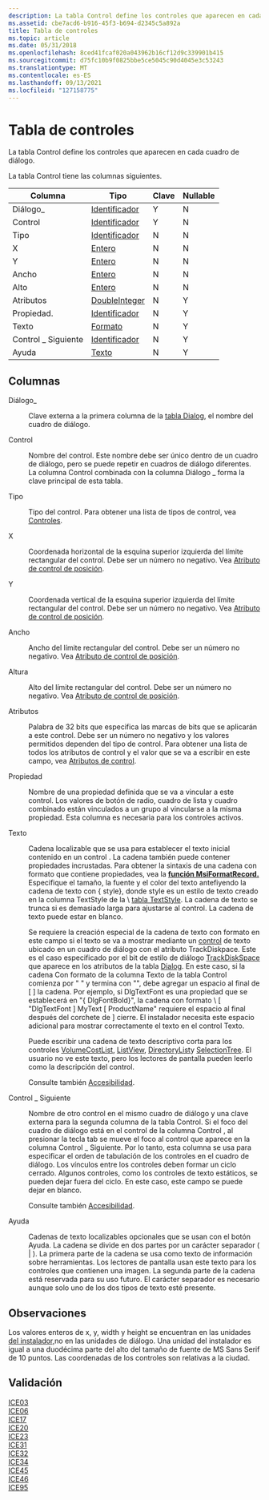 ```yaml
---
description: La tabla Control define los controles que aparecen en cada cuadro de diálogo.
ms.assetid: cbe7acd6-b916-45f3-b694-d2345c5a892a
title: Tabla de controles
ms.topic: article
ms.date: 05/31/2018
ms.openlocfilehash: 8ced41fcaf020a043962b16cf12d9c339901b415
ms.sourcegitcommit: d75fc10b9f0825bbe5ce5045c90d4045e3c53243
ms.translationtype: MT
ms.contentlocale: es-ES
ms.lasthandoff: 09/13/2021
ms.locfileid: "127158775"
---
```

# <a name="control-table"></a>Tabla de controles

La tabla Control define los controles que aparecen en cada cuadro de diálogo.

La tabla Control tiene las columnas siguientes.



| Columna        | Tipo                               | Clave | Nullable |
|---------------|------------------------------------|-----|----------|
| Diálogo\_      | [Identificador](identifier.md)       | Y   | N        |
| Control       | [Identificador](identifier.md)       | Y   | N        |
| Tipo          | [Identificador](identifier.md)       | N   | N        |
| X             | [Entero](integer.md)             | N   | N        |
| Y             | [Entero](integer.md)             | N   | N        |
| Ancho         | [Entero](integer.md)             | N   | N        |
| Alto        | [Entero](integer.md)             | N   | N        |
| Atributos    | [DoubleInteger](doubleinteger.md) | N   | Y        |
| Propiedad.      | [Identificador](identifier.md)       | N   | Y        |
| Texto          | [Formato](formatted.md)         | N   | Y        |
| Control \_ Siguiente | [Identificador](identifier.md)       | N   | Y        |
| Ayuda          | [Texto](text.md)                   | N   | Y        |



 

## <a name="columns"></a>Columnas

<dl> <dt>

<span id="Dialog_"></span><span id="dialog_"></span><span id="DIALOG_"></span>Diálogo\_
</dt> <dd>

Clave externa a la primera columna de la [tabla Dialog](dialog-table.md), el nombre del cuadro de diálogo.

</dd> <dt>

<span id="Control"></span><span id="control"></span><span id="CONTROL"></span>Control
</dt> <dd>

Nombre del control. Este nombre debe ser único dentro de un cuadro de diálogo, pero se puede repetir en cuadros de diálogo diferentes. La columna Control combinada con la columna Diálogo \_ forma la clave principal de esta tabla.

</dd> <dt>

<span id="Type"></span><span id="type"></span><span id="TYPE"></span>Tipo
</dt> <dd>

Tipo del control. Para obtener una lista de tipos de control, vea [Controles](controls.md).

</dd> <dt>

<span id="X"></span><span id="x"></span>X
</dt> <dd>

Coordenada horizontal de la esquina superior izquierda del límite rectangular del control. Debe ser un número no negativo. Vea [Atributo de control de posición](position-control-attribute.md).

</dd> <dt>

<span id="Y"></span><span id="y"></span>Y
</dt> <dd>

Coordenada vertical de la esquina superior izquierda del límite rectangular del control. Debe ser un número no negativo. Vea [Atributo de control de posición](position-control-attribute.md).

</dd> <dt>

<span id="Width"></span><span id="width"></span><span id="WIDTH"></span>Ancho
</dt> <dd>

Ancho del límite rectangular del control. Debe ser un número no negativo. Vea [Atributo de control de posición](position-control-attribute.md).

</dd> <dt>

<span id="Height"></span><span id="height"></span><span id="HEIGHT"></span>Altura
</dt> <dd>

Alto del límite rectangular del control. Debe ser un número no negativo. Vea [Atributo de control de posición](position-control-attribute.md).

</dd> <dt>

<span id="Attributes"></span><span id="attributes"></span><span id="ATTRIBUTES"></span>Atributos
</dt> <dd>

Palabra de 32 bits que especifica las marcas de bits que se aplicarán a este control. Debe ser un número no negativo y los valores permitidos dependen del tipo de control. Para obtener una lista de todos los atributos de control y el valor que se va a escribir en este campo, vea [Atributos de control](control-attributes.md).

</dd> <dt>

<span id="Property"></span><span id="property"></span><span id="PROPERTY"></span>Propiedad
</dt> <dd>

Nombre de una propiedad definida que se va a vincular a este control. Los valores de botón de radio, cuadro de lista y cuadro combinado están vinculados a un grupo al vincularse a la misma propiedad. Esta columna es necesaria para los controles activos.

</dd> <dt>

<span id="Text"></span><span id="text"></span><span id="TEXT"></span>Texto
</dt> <dd>

Cadena localizable que se usa para establecer el texto inicial contenido en un control . La cadena también puede contener propiedades incrustadas. Para obtener la sintaxis de una cadena con formato que contiene propiedades, vea la [**función MsiFormatRecord.**](/windows/desktop/api/Msiquery/nf-msiquery-msiformatrecorda) Especifique el tamaño, la fuente y el color del texto antefiyendo la cadena de texto con { style}, donde style es un estilo de texto creado en la columna TextStyle de la \\ [tabla TextStyle](textstyle-table.md). La cadena de texto se trunca si es demasiado larga para ajustarse al control. La cadena de texto puede estar en blanco.

Se requiere la [](formatted.md) creación especial de la cadena de texto con formato en este campo si el texto se va a mostrar mediante un [control](text-control.md) de texto ubicado en un cuadro de diálogo con el atributo TrackDiskpace. Este es el caso especificado por el bit de estilo de diálogo [TrackDiskSpace](trackdiskspace-dialog-style-bit.md) que aparece en los atributos de la tabla [Dialog](dialog-table.md). En este caso, si la cadena Con formato de la columna Texto de la tabla Control comienza por " " y termina con "", debe agregar un espacio al final de \[ \] la cadena. Por ejemplo, si DlgTextFont es una propiedad que se establecerá en "{ DlgFontBold}", la cadena con formato \\ \[ "DlgTextFont \] MyText \[ ProductName" requiere el espacio al final después del corchete de \] cierre. El instalador necesita este espacio adicional para mostrar correctamente el texto en el control Texto.

Puede escribir una cadena de texto descriptivo corta para los controles [VolumeCostList](volumecostlist-control.md), [ListView](listview-control.md), [DirectoryList](directorylist-control.md)y [SelectionTree](selectiontree-control.md). El usuario no ve este texto, pero los lectores de pantalla pueden leerlo como la descripción del control.

Consulte también [Accesibilidad](accessibility.md).

</dd> <dt>

<span id="Control_Next"></span><span id="control_next"></span><span id="CONTROL_NEXT"></span>Control \_ Siguiente
</dt> <dd>

Nombre de otro control en el mismo cuadro de diálogo y una clave externa para la segunda columna de la tabla Control. Si el foco del cuadro de diálogo está en el control de la columna Control , al presionar la tecla tab se mueve el foco al control que aparece en la columna Control \_ Siguiente. Por lo tanto, esta columna se usa para especificar el orden de tabulación de los controles en el cuadro de diálogo. Los vínculos entre los controles deben formar un ciclo cerrado. Algunos controles, como los controles de texto estáticos, se pueden dejar fuera del ciclo. En este caso, este campo se puede dejar en blanco.

Consulte también [Accesibilidad](accessibility.md).

</dd> <dt>

<span id="Help"></span><span id="help"></span><span id="HELP"></span>Ayuda
</dt> <dd>

Cadenas de texto localizables opcionales que se usan con el botón Ayuda. La cadena se divide en dos partes por un carácter separador ( \| ). La primera parte de la cadena se usa como texto de información sobre herramientas. Los lectores de pantalla usan este texto para los controles que contienen una imagen. La segunda parte de la cadena está reservada para su uso futuro. El carácter separador es necesario aunque solo uno de los dos tipos de texto esté presente.

</dd> </dl>

## <a name="remarks"></a>Observaciones

Los valores enteros de x, y, width y height se encuentran en las unidades [del instalador,](installer-units.md)no en las unidades de diálogo. Una unidad del instalador es igual a una duodécima parte del alto del tamaño de fuente de MS Sans Serif de 10 puntos. Las coordenadas de los controles son relativas a la ciudad.

## <a name="validation"></a>Validación

<dl>

[ICE03](ice03.md)  
[ICE06](ice06.md)  
[ICE17](ice17.md)  
[ICE20](ice20.md)  
[ICE23](ice23.md)  
[ICE31](ice31.md)  
[ICE32](ice32.md)  
[ICE34](ice34.md)  
[ICE45](ice45.md)  
[ICE46](ice46.md)  
[ICE95](ice95.md)  
</dl>

 

 



